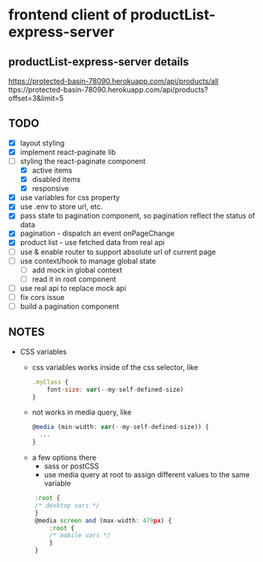 # frontend client of productList-express-server

## productList-express-server details

https://protected-basin-78090.herokuapp.com/api/products/all
ttps://protected-basin-78090.herokuapp.com/api/products?offset=3&limit=5

## TODO

- [x] layout styling
- [x] implement react-paginate lib
- [ ] styling the react-paginate component
  - [x] active items
  - [x] disabled items
  - [x] responsive
- [x] use variables for css property
- [x] use .env to store url, etc.
- [x] pass state to pagination component, so pagination reflect the status of data
- [x] pagination - dispatch an event onPageChange
- [x] product list - use fetched data from real api
- [ ] use & enable router to support absolute url of current page
- [ ] use context/hook to manage global state
  - [ ] add mock in global context
  - [ ] read it in root component
- [ ] use real api to replace mock api
- [ ] fix cors issue
- [ ] build a pagination component

## NOTES

- CSS variables

  - css variables works inside of the css selector, like
    ```javascript
    .myClass {
        font-size: var(--my-self-defined-size)
    }
    ```
  - not works in media query, like
    ```javascript
    @media (min-width: var(--my-self-defined-size)) {
      ...
    }
    ```
  - a few options there
    - sass or postCSS
    - use media query at root to assign different values to the same variable

  ```javascript
      :root {
      /* desktop vars */
      }
      @media screen and (max-width: 479px) {
          :root {
          /* mobile vars */
          }
      }
  ```
